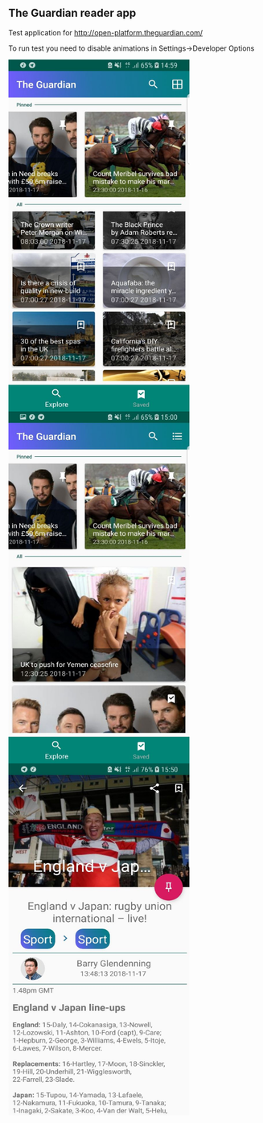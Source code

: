 ## The Guardian reader app

Test application for http://open-platform.theguardian.com/

To run test you need to disable animations in Settings->Developer Options

<a href="url"><img src="https://raw.githubusercontent.com/AlexeyZatsepin/TheGuardianReader/master/screenshots/screenshot.jpg?raw=true" align="center" height="700" width="360"></a>
<a href="url"><img src="https://raw.githubusercontent.com/AlexeyZatsepin/TheGuardianReader/master/screenshots/screenshot2.jpg?raw=true" align="center" height="700" width="360"></a>
<a href="url"><img src="https://raw.githubusercontent.com/AlexeyZatsepin/TheGuardianReader/master/screenshots/screenshot3.jpg?raw=true" align="center" height="700" width="360"></a>
